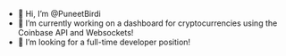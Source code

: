 - 👋 Hi, I’m @PuneetBirdi
- 🌱 I’m currently working on a dashboard for cryptocurrencies using the Coinbase API and Websockets!
- 💞️ I’m looking for a full-time developer position!

<!---
PuneetBirdi/PuneetBirdi is a ✨ special ✨ repository because its `README.md` (this file) appears on your GitHub profile.
You can click the Preview link to take a look at your changes.
--->
